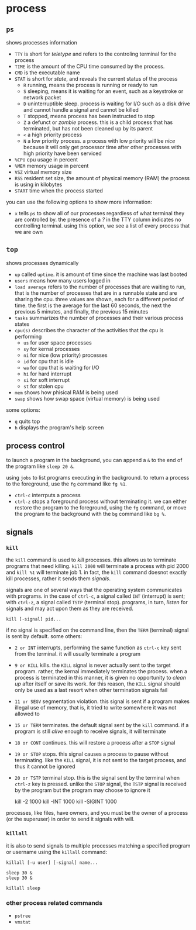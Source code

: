 # process

## `ps` 

shows processes information

* `TTY` is short for *teletype* and refers to the controling terminal for the process
* `TIME` is the amount of the CPU time consumed by the process.
* `CMD` is the executable name
* `STAT` is short for *state*, and reveals the current status of the process
    * `R` running, means the process is running or ready to run
    * `S` sleeping, means it is waiting for an event, such as a keystroke or network packet
    * `D` uninterruptible sleep. process is waiting for I/O such as a disk drive and cannot handle a signal and cannot be killed
    * `T` stopped, means process has been instructed to stop
    * `Z` a defunct or *zombie* process. this is a child process that has terminated, but has not been cleaned up by its parent
    * `<` a high priority process
    * `N` a low priority process. a process with low priority will be *nice* because it will only get processor time after other processes with high priority have been serviced
* `%CPU` cpu usage in percent
* `%MEM` memory usage in percent
* `VSZ` virtual memory size
* `RSS` resident set size, the amount of physical memory (RAM) the process is using in kilobytes
* `START` time when the process started

you can use the following options to show more information:

* `x` tells `ps` to show all of our processes regardless of what terminal they are controlled by. the presence of a *?* in the TTY column indicates no controlling terminal. using this option, we see a list of every process that we are own

## `top` 

shows processes dynamically

* `up` called `uptime`. it is amount of time since the machine was last booted
* `users` means how many users logged in
* `load average` refers to the number of processes that are waiting to run, that is the number of processes that are in a runnable state and are sharing the cpu. three values are shown, each for a different period of time. the first is the average for the last 60 seconds, the next the previous 5 minutes, and finally, the previous 15 minutes
* `tasks` summarizes the number of processes and their various process states
* `cpu(s)` describes the character of the activities that the cpu is performing
    * `us` for user space processes
    * `sy` for kernal processes
    * `ni` for nice (low priority) processes
    * `id` for cpu that is idle
    * `wa` for cpu that is waiting for I/O
    * `hi` for hard interrupt
    * `si` for soft interrupt
    * `st` for stolen cpu
* `mem` shows how phisical RAM is being used
* `swap` shows how swap space (virtual memory) is being used

some options:

* `q` quits top
* `h` displays the program's help screen

## process control

to launch a program in the background, you can append a `&` to the end of the program like `sleep 20 &`.

using `jobs` to list programs executing in the background. to return a process to the foreground, use the `fg` command like `fg %1`.

* `ctrl-c` interrputs a process
* `ctrl-z` stops a foreground process without terminating it. we can either restore the program to the foreground, using the `fg` command, or move the program to the background with the `bg` command like `bg %`.

## signals

### `kill`

the `kill` command is used to *kill* processes. this allows us to terminate programs that need killing. `kill 2000` will terminate a process with pid 2000 and `kill %1` will terminate job 1. in fact, the `kill` command doesnot exactly kill processes, rather it sends them *signals*.

signals are one of several ways that the operating system communicates with programs. in the case of `ctrl-c`, a signal called `INT` (interrupt) is sent; with `ctrl-z`, a signal called `TSTP` (terminal stop). programs, in turn, *listen* for signals and may act upon them as they are received.

    kill [-signal] pid...

if no signal is specified on the command line, then the `TERM` (terminal) signal is sent by default. some others:

* `2 or INT` interrupts, performing the same function as `ctrl-c` key sent from the terminal. it will usually terminate a program
* `9 or KILL` kills. the `KILL` signal is never actually sent to the target program. rather, the kernal immediately terminates the process. when a process is terminated in this manner, it is given no opportunity to *clean up* after itself or save its work. for this reason, the `KILL` signal should only be used as a last resort when other termination signals fail
* `11 or SEGV` segmentation violation. this signal is sent if a program makes illegal use of memory, that is, it tried to write somewhere it was not allowed to
* `15 or TERM` terminates. the default signal sent by the `kill` command. if a program is still *alive* enough to receive signals, it will terminate
* `18 or CONT` continues. this will restore a process after a `STOP` signal
* `19 or STOP` stops. this signal causes a process to pause without terminating. like the `KILL` signal, it is not sent to the target process, and thus it cannot be ignored
* `20 or TSTP` terminal stop. this is the signal sent by the terminal when `ctrl-z` key is pressed. unlike the `STOP` signal, the `TSTP` signal is received by the program but the program may choose to ignore it

    kill -2 1000
    kill -INT 1000
    kill -SIGINT 1000

processes, like files, have owners, and you must be the owner of a process (or the superuser) in order to send it signals with will.

### `killall`

it is also to send signals to multiple processes matching a specified program or username using the `killall` command:

    killall [-u user] [-signal] name...

    sleep 30 &
    sleep 30 &

    killall sleep

### other process related commands

* `pstree`
* `vmstat`
